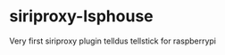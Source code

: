 siriproxy-lsphouse
==================

Very first siriproxy plugin telldus tellstick for raspberrypi